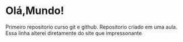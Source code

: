 # Olá,Mundo!
 Primeiro repositorio curso git e github.
 Repositorio criado em uma aula.
 Essa linha alterei diretamente do site que impressonante

